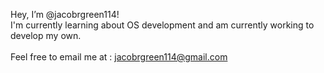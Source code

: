 Hey, I’m @jacobrgreen114! <br />
I'm currently learning about OS development and am currently working to develop my own. <br />
<br />
Feel free to email me at : jacobrgreen114@gmail.com


<!---
jacobrgreen114/jacobrgreen114 is a ✨ special ✨ repository because its `README.md` (this file) appears on your GitHub profile.
You can click the Preview link to take a look at your changes.
--->
